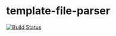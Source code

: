 # template-file-parser

[![Build Status](https://travis-ci.org/david-gang/template-file-parser.svg?branch=master)](https://travis-ci.org/david-gang/template-file-parser)